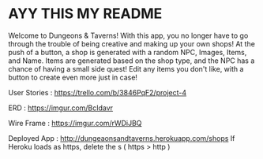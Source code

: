 # AYY THIS MY README


Welcome to Dungeons & Taverns! With this app, you no longer have to go through the trouble of being creative and making up your own shops! At the push of a button, a shop is generated with a random NPC, Images, Items, and Name. Items are generated based on the shop type, and the NPC has a chance of having a small side quest! Edit any items you don't like, with a button to create even more just in case!


User Stories  :    https://trello.com/b/3846PqF2/project-4

ERD           :    https://imgur.com/BcIdavr

Wire Frame    :    https://imgur.com/rWDiJBQ

Deployed App  :    http://dungeaonsandtaverns.herokuapp.com/shops
If Heroku loads as https, delete the s ( https > http )
